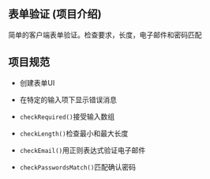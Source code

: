 ## 表单验证 (项目介绍)

简单的客户端表单验证。检查要求，长度，电子邮件和密码匹配

## 项目规范

- 创建表单UI
- 在特定的输入项下显示错误消息

- `checkRequired()`接受输入数组
- `checkLength()`检查最小和最大长度
- `checkEmail()`用正则表达式验证电子邮件
- `checkPasswordsMatch()`匹配确认密码